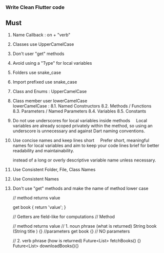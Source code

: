 ### Write Clean Flutter code

## Must

1. Name Callback : on + "verb"
2. Classes use UpperCamelCase
3. Don't user "get" methods
4. Avoid using a "Type" for local variables
5. Folders use snake_case

6. Import prefixed use snake_case
   <!-- Ex :  import 'flutter:widget' as widget -->

7. Class and Enums : UpperCamelCase
   <!-- Ex : ButtonWidget -->

8. Class member user lowerCamelCase  
   lowerCamelCase :
   8.1. Named Constructors <!-- Ex : ButtonWidget() -->
   8.2. Methods / Functions <!-- Ex : ButtonWidget.longStretched() -->
   8.3. Parameters / Named Parameters <!-- Ex : method(String countryName){} -->
   8.4. Variables <!-- Ex :  String myVariable = "Hello" -->
   8.5. Constants <!-- Ex : const defaultTimeout = 1000 -->

9. Do not use underscores for local variables inside methods
       Local variables are already scoped privately within the method,
   so using an underscore is unnecessary and against Dart naming conventions.

10. Use concise names and keep lines short
        Prefer short, meaningful names for local variables and aim to keep your code lines brief for better readability and maintainability.
    <!--  Example: Use var name = 'John'; -->

    instead of a long or overly descriptive variable name unless necessary.

11. Use Consistent Folder, File, Class Names

12. Use Consistent Names

13. Don't use "get" methods and make the name of method lower case

    // method returns value

    get book {
    return 'value';
    }

    // Getters are field-like for computations
    // Method

    // method returns value
    // 1. noun phrase (what is returned)
    String book (String title ) {} //parameters
    get book {} // NO parameters

    // 2. verb phrase (how is returned)
    Future<List<String>> fetchBooks() {}
    Future<List<String>> downloadBooks(){}
